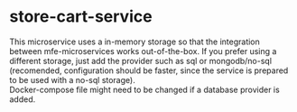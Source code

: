# store-cart-service

This microservice uses a in-memory storage so that the integration between mfe-microservices works out-of-the-box. If you prefer using a different storage, just add the provider such as sql or mongodb/no-sql (recomended, configuration should be faster, since the service is prepared to be used with a no-sql storage).<br>
Docker-compose file might need to be changed if a database provider is added.
